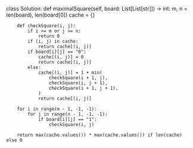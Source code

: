 class Solution:
def maximalSquare(self, board: List[List[str]]) -> int:
m, n = len(board), len(board[0])
cache = {}

        def checkSquare(i, j):
            if i >= m or j >= n:
                return 0
            if (i, j) in cache:
                return cache[(i, j)]
            if board[i][j] == "0":
                cache[(i, j)] = 0
                return cache[(i, j)]
            else:
                cache[(i, j)] = 1 + min(
                    checkSquare(i + 1, j),
                    checkSquare(i, j + 1),
                    checkSquare(i + 1, j + 1),
                )
                return cache[(i, j)]

        for i in range(m - 1, -1, -1):
            for j in range(n - 1, -1, -1):
                if board[i][j] == "1":
                    checkSquare(i, j)

        return max(cache.values()) * max(cache.values()) if len(cache) else 0
